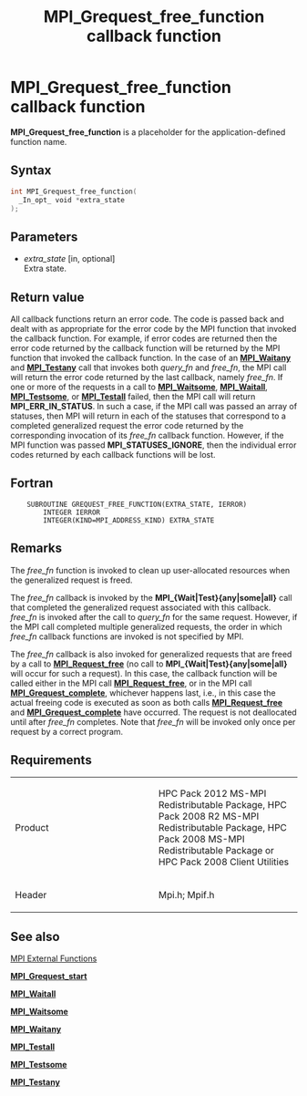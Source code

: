 ﻿---
title: MPI_Grequest_free_function callback function
TOCTitle: MPI_Grequest_free_function callback function
ms:assetid: b1a96d01-0a0c-4307-9cf2-68b51426e45e
ms:mtpsurl: https://msdn.microsoft.com/en-us/library/Dn473392(v=VS.85)
ms:contentKeyID: 59360928
ms.date: 03/28/2018
mtps_version: v=VS.85
f1_keywords:
- GREQUEST_FREE_FUNCTION
- mpi/GREQUEST_FREE_FUNCTION
- mpi/MPI_Grequest_free_function
- MPI_Grequest_free_function
- mpif/GREQUEST_FREE_FUNCTION
- mpif/MPI_Grequest_free_function
dev_langs:
- C++
- C
---

# MPI\_Grequest\_free\_function callback function

**MPI\_Grequest\_free\_function** is a placeholder for the application-defined function name.

## Syntax

``` c++
int MPI_Grequest_free_function(
  _In_opt_ void *extra_state
);
```

## Parameters

  - *extra\_state* \[in, optional\]  
    Extra state.

## Return value

All callback functions return an error code. The code is passed back and dealt with as appropriate for the error code by the MPI function that invoked the callback function. For example, if error codes are returned then the error code returned by the callback function will be returned by the MPI function that invoked the callback function. In the case of an [**MPI\_Waitany**](mpi-waitany-function.md) and [**MPI\_Testany**](mpi-testany-function.md) call that invokes both *query\_fn* and *free\_fn*, the MPI call will return the error code returned by the last callback, namely *free\_fn*. If one or more of the requests in a call to [**MPI\_Waitsome**](mpi-waitsome-function.md), [**MPI\_Waitall**](mpi-waitall-function.md), [**MPI\_Testsome**](mpi-testsome-function.md), or [**MPI\_Testall**](mpi-testall-function.md)  failed, then the MPI call will return **MPI\_ERR\_IN\_STATUS**. In such a case, if the MPI call was passed an array of statuses, then MPI will return in each of the statuses that correspond to a completed generalized request the error code returned by the corresponding invocation of its *free\_fn* callback function. However, if the MPI function was passed **MPI\_STATUSES\_IGNORE**, then the individual error codes returned by each callback functions will be lost.

## Fortran

``` FORTRAN
    SUBROUTINE GREQUEST_FREE_FUNCTION(EXTRA_STATE, IERROR)
        INTEGER IERROR
        INTEGER(KIND=MPI_ADDRESS_KIND) EXTRA_STATE
```

## Remarks

The *free\_fn* function is invoked to clean up user-allocated resources when the generalized request is freed. 

The *free\_fn* callback is invoked by the **MPI\_{Wait|Test}{any|some|all}** call that completed the generalized request associated with this callback. *free\_fn* is invoked after the call to *query\_fn* for the same request. However, if the MPI call completed multiple generalized requests, the order in which *free\_fn* callback functions are invoked is not specified by MPI.

The *free\_fn* callback is also invoked for generalized requests that are freed by a call to [**MPI\_Request\_free**](mpi-request-free-function.md) (no call to **MPI\_{Wait|Test}{any|some|all}** will occur for such a request). In this case, the callback function will be called either in the MPI call [**MPI\_Request\_free**](mpi-request-free-function.md), or in the MPI call [**MPI\_Grequest\_complete**](mpi-grequest-complete-function.md), whichever happens last, i.e., in this case the actual freeing code is executed as soon as both calls [**MPI\_Request\_free**](mpi-request-free-function.md) and [**MPI\_Grequest\_complete**](mpi-grequest-complete-function.md) have occurred. The request is not deallocated until after *free\_fn* completes. Note that *free\_fn* will be invoked only once per request by a correct program.

## Requirements

<table>
<colgroup>
<col style="width: 50%" />
<col style="width: 50%" />
</colgroup>
<tbody>
<tr class="odd">
<td><p>Product</p></td>
<td><p>HPC Pack 2012 MS-MPI Redistributable Package, HPC Pack 2008 R2 MS-MPI Redistributable Package, HPC Pack 2008 MS-MPI Redistributable Package or HPC Pack 2008 Client Utilities</p></td>
</tr>
<tr class="even">
<td><p>Header</p></td>
<td>Mpi.h;
Mpif.h</td>
</tr>
</tbody>
</table>


## See also

[MPI External Functions](mpi-external-functions.md)

[**MPI\_Grequest\_start**](mpi-grequest-start-function.md)

[**MPI\_Waitall**](mpi-waitall-function.md)

[**MPI\_Waitsome**](mpi-waitsome-function.md)

[**MPI\_Waitany**](mpi-waitany-function.md)

[**MPI\_Testall**](mpi-testall-function.md)

[**MPI\_Testsome**](mpi-testsome-function.md)

[**MPI\_Testany**](mpi-testany-function.md)
